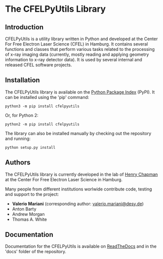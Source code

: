 The CFELPyUtils Library
=======================


Introduction
------------

CFELPyUtils is a utility library written in Python and developed at the Center For Free
Electron Laser Science (CFEL) in Hamburg. It contains several functions and classes
that perform various tasks related to the processing of x-ray imaging data (currently,
mostly reading and applying geometry information to x-ray detector data). It is used by
several internal and released CFEL software projects.


Installation
------------

The CFELPyUtils library is available on the [Python Package Index](https://pypi.org/)
(PyPI). It can be installed using the 'pip' command:

    python3 -m pip install cfelpyutils

Or, for Python 2:

    python2 -m pip install cfelpyutils

The library can also be installed manually by checking out the repository and running:

    python setup.py install 


Authors
-------

The CFELPyUtils library is currently developed in the lab of 
[Henry Chapman](https://cid.cfel.de/) at the Center For Free Electron Laser Science
in Hamburg. 

Many people from different institutions worlwide contribute code, testing and support
to the project:

* **Valerio Mariani** (corresponding author: valerio.mariani@desy.de)
* Anton Barty
* Andrew Morgan
* Thomas A. White


Documentation
------------------

Documentation for the CFELPyUtils is available on [ReadTheDocs](https://readthedocs.org/projects/cfelpyutils/)
and in the 'docs' folder of the repository.
